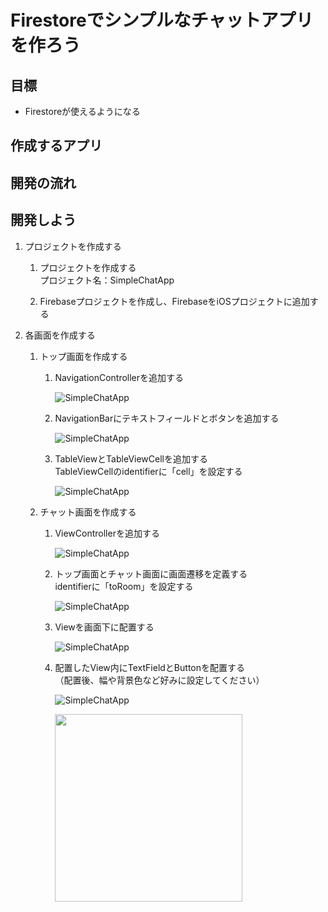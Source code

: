 # Firestoreでシンプルなチャットアプリを作ろう

## 目標
- Firestoreが使えるようになる

## 作成するアプリ

## 開発の流れ

## 開発しよう
1. プロジェクトを作成する

	1. プロジェクトを作成する  
	プロジェクト名：SimpleChatApp
	
	2. Firebaseプロジェクトを作成し、FirebaseをiOSプロジェクトに追加する

2. 各画面を作成する
	
	1. トップ画面を作成する
		
		1. NavigationControllerを追加する
			
			![SimpleChatApp](./img/SimpleChatApp01.gif)
			
		2. NavigationBarにテキストフィールドとボタンを追加する

			![SimpleChatApp](./img/SimpleChatApp02.gif)
			
		3. TableViewとTableViewCellを追加する  
		TableViewCellのidentifierに「cell」を設定する
		
			![SimpleChatApp](./img/SimpleChatApp03.gif)
	
	2. チャット画面を作成する
		
		1. ViewControllerを追加する
			
			![SimpleChatApp](./img/SimpleChatApp04.png)
			
		2. トップ画面とチャット画面に画面遷移を定義する  
		identifierに「toRoom」を設定する
			
			![SimpleChatApp](./img/SimpleChatApp05.gif)
			
		3. Viewを画面下に配置する

			![SimpleChatApp](./img/SimpleChatApp06.gif)
		
		4. 配置したView内にTextFieldとButtonを配置する  
		（配置後、幅や背景色など好みに設定してください）
		
			![SimpleChatApp](./img/SimpleChatApp07.gif)
			
			<img src="./img/SimpleChatApp08.png" width="300px">
